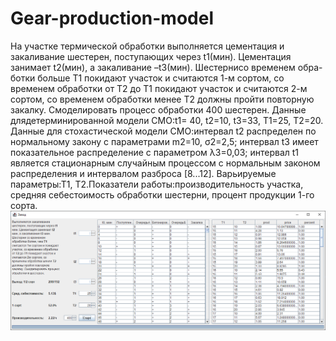 # Gear-production-model
 На участке термической обработки выполняется цементация и закаливание шестерен, поступающих через t1(мин). 
 Цементация занимает t2(мин), а закаливание –t3(мин). 
 Шестернисо временем обра-ботки больше Т1 покидают участок и считаются 1-м сортом, со временем обработки от Т2 до Т1 покидают участок и считаются 2-м сортом, со временем обработки менее Т2 должны пройти повторную закалку. 
 Смоделировать процесс обработки 400 шестерен.
 Данные длядетерминированной модели СМО:t1= 40, t2=10, t3=33, T1=25, T2=20.
 Данные для стохастической модели СМО:интервал t2 распределен  по  нормальному  закону  с  параметрами m2=10, σ2=2,5;
 интервал t3 имеет показательное распределение с параметром λ3=0,03; интервал t1 является стационарным случайным процессом с нормальным законом распределения и интервалом разброса [8...12].
 Варьируемые параметры:Т1, Т2.Показатели  работы:производительность  участка,  средняя себестоимость обработки шестерни, процент продукции 1-го сорта.
![alt text](Screen.png)